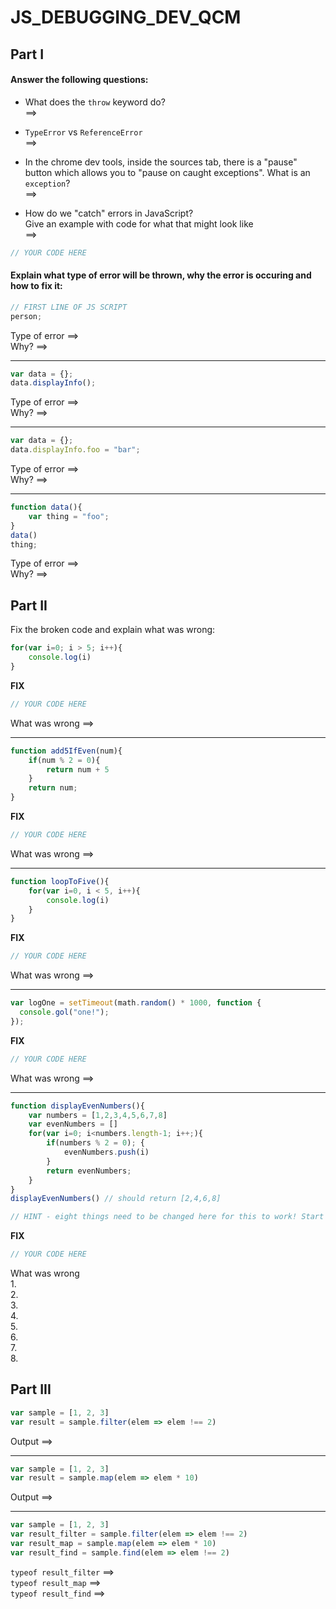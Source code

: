 # JS_DEBUGGING_DEV_QCM
## Part I
#### Answer the following questions:

- What does the `throw` keyword do?  
==>

- `TypeError` vs `ReferenceError`   
==>

- In the chrome dev tools, inside the sources tab, there is a "pause" button which allows you to "pause on caught exceptions". What is an `exception`?  
==>

- How do we "catch" errors in JavaScript?   
Give an example with code for what that might look like   
==>
```js
// YOUR CODE HERE
```

#### Explain what type of error will be thrown, why the error is occuring and how to fix it:

```javascript
// FIRST LINE OF JS SCRIPT
person;
```
Type of error ==>  
Why? ==>  

---------------------------------------------------------------------------------------------

```javascript
var data = {};
data.displayInfo();
```
Type of error ==>  
Why? ==>  

---------------------------------------------------------------------------------------------

```javascript
var data = {};
data.displayInfo.foo = "bar";
```
Type of error ==>  
Why? ==>  

---------------------------------------------------------------------------------------------

```javascript
function data(){
    var thing = "foo";
}
data()
thing;
```
Type of error ==>  
Why? ==>  

## Part II

Fix the broken code and explain what was wrong:

```javascript
for(var i=0; i > 5; i++){
    console.log(i)
}
```
**FIX**
```javascript
// YOUR CODE HERE
```
What was wrong ==> 

------------------------------------------------------------------------------------------

```javascript
function add5IfEven(num){
    if(num % 2 = 0){
        return num + 5
    }
    return num;
}
```
**FIX**
```javascript
// YOUR CODE HERE
```
What was wrong ==>

------------------------------------------------------------------------------------------

```javascript
function loopToFive(){
    for(var i=0, i < 5, i++){
        console.log(i)
    }
}
```
**FIX**
```javascript
// YOUR CODE HERE
```
What was wrong ==>

 ------------------------------------------------------------------------------------------
 
```javascript
var logOne = setTimeout(math.random() * 1000, function {
  console.gol("one!");
});
```
**FIX**
```javascript
// YOUR CODE HERE
```
What was wrong ==>

 ------------------------------------------------------------------------------------------
 
```javascript
function displayEvenNumbers(){
    var numbers = [1,2,3,4,5,6,7,8]
    var evenNumbers = []
    for(var i=0; i<numbers.length-1; i++;){
        if(numbers % 2 = 0); {
            evenNumbers.push(i)
        }
        return evenNumbers;
    }
}
displayEvenNumbers() // should return [2,4,6,8] 

// HINT - eight things need to be changed here for this to work! Start by fixing the syntax errors and then run the function to see what your output is
```
**FIX**
```javascript
// YOUR CODE HERE
```

What was wrong  
1.  
2.  
3.  
4.  
5.  
6.  
7.  
8.  
## Part III
```javascript
var sample = [1, 2, 3]
var result = sample.filter(elem => elem !== 2)
```
Output ==> 

-----------------------------------------------------------------
```javascript
var sample = [1, 2, 3]
var result = sample.map(elem => elem * 10)
```
Output ==> 

-----------------------------------------------------------------
```javascript
var sample = [1, 2, 3]
var result_filter = sample.filter(elem => elem !== 2)
var result_map = sample.map(elem => elem * 10)
var result_find = sample.find(elem => elem !== 2)
```
`typeof result_filter` ==>   
`typeof result_map` ==>   
`typeof result_find` ==>   

